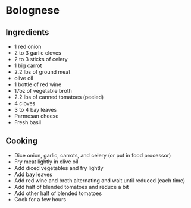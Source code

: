 # Bolognese

## Ingredients

* 1 red onion
* 2 to 3 garlic cloves
* 2 to 3 sticks of celery
* 1 big carrot
* 2.2 lbs of ground meat
* olive oil
* 1 bottle of red wine
* 17oz of vegetable broth
* 2.2 lbs of canned tomatoes (peeled)
* 4 cloves
* 3 to 4 bay leaves
* Parmesan cheese
* Fresh basil

## Cooking

* Dice onion, garlic, carrots, and celery (or put in food processor)
* Fry meat lightly in olive oil
* Add diced vegetables and fry lightly
* Add bay leaves
* Add red wine and broth alternating and wait until reduced (each time)
* Add half of blended tomatoes and reduce a bit
* Add other half of blended tomatoes
* Cook for a few hours